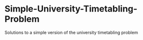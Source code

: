 # Simple-University-Timetabling-Problem
Solutions to a simple version of the university timetabling problem 
